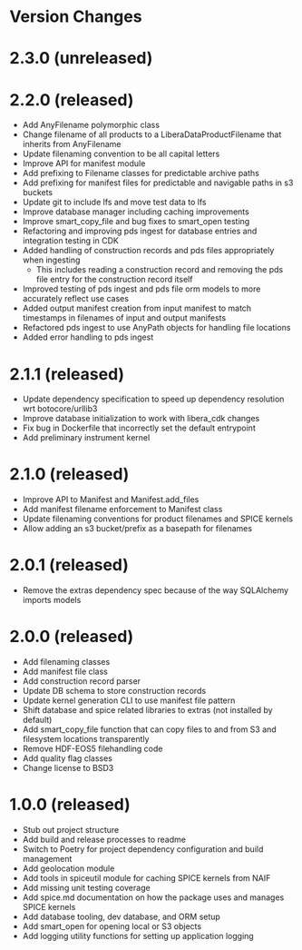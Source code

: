 # Version Changes

# 2.3.0 (unreleased)

# 2.2.0 (released)
- Add AnyFilename polymorphic class
- Change filename of all products to a LiberaDataProductFilename that inherits from AnyFilename
- Update filenaming convention to be all capital letters
- Improve API for manifest module
- Add prefixing to Filename classes for predictable archive paths
- Add prefixing for manifest files for predictable and navigable paths in s3 buckets
- Update git to include lfs and move test data to lfs
- Improve database manager including caching improvements
- Improve smart_copy_file and bug fixes to smart_open testing
- Refactoring and improving pds ingest for database entries and integration testing in CDK
- Added handling of construction records and pds files appropriately when ingesting
  - This includes reading a construction record and removing the pds file entry for the construction record itself
- Improved testing of pds ingest and pds file orm models to more accurately reflect use cases
- Added output manifest creation from input manifest to match timestamps in filenames of input and output manifests
- Refactored pds ingest to use AnyPath objects for handling file locations
- Added error handling to pds ingest

# 2.1.1 (released)
- Update dependency specification to speed up dependency resolution wrt botocore/urllib3
- Improve database initialization to work with libera_cdk changes
- Fix bug in Dockerfile that incorrectly set the default entrypoint
- Add preliminary instrument kernel

# 2.1.0 (released)
- Improve API to Manifest and Manifest.add_files
- Add manifest filename enforcement to Manifest class
- Update filenaming conventions for product filenames and SPICE kernels
- Allow adding an s3 bucket/prefix as a basepath for filenames

# 2.0.1 (released)
- Remove the extras dependency spec because of the way SQLAlchemy imports models

# 2.0.0 (released)
- Add filenaming classes
- Add manifest file class
- Add construction record parser
- Update DB schema to store construction records
- Update kernel generation CLI to use manifest file pattern
- Shift database and spice related libraries to extras (not installed by default)
- Add smart_copy_file function that can copy files to and from S3 and filesystem locations transparently
- Remove HDF-EOS5 filehandling code
- Add quality flag classes
- Change license to BSD3

# 1.0.0 (released)
- Stub out project structure
- Add build and release processes to readme
- Switch to Poetry for project dependency configuration and build management
- Add geolocation module
- Add tools in spiceutil module for caching SPICE kernels from NAIF
- Add missing unit testing coverage
- Add spice.md documentation on how the package uses and manages SPICE kernels
- Add database tooling, dev database, and ORM setup
- Add smart_open for opening local or S3 objects
- Add logging utility functions for setting up application logging